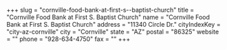 +++
slug = "cornville-food-bank-at-first-s--baptist-church"
title = "Cornville Food Bank at First S. Baptist Church"
name = "Cornville Food Bank at First S. Baptist Church"
address = "11340 Circle Dr."
cityIndexKey = "city-az-cornville"
city = "Cornville"
state = "AZ"
postal = "86325"
website = ""
phone = "928-634-4750"
fax = ""
+++
